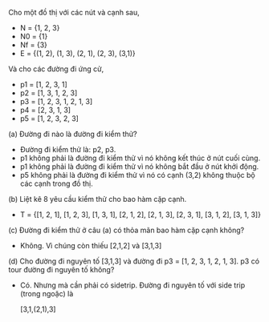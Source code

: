 Cho một đồ thị với các nút và cạnh sau,
* N = {1, 2, 3}
* N0 = {1}
* Nf = {3}
* E = {(1, 2), (1, 3), (2, 1), (2, 3), (3,1)}

Và cho các đường đi ứng cử,
* p1 = [1, 2, 3, 1]
* p2 = [1, 3, 1, 2, 3]
* p3 = [1, 2, 3, 1, 2, 1, 3]
* p4 = [2, 3, 1, 3]
* p5 = [1, 2, 3, 2, 3]

(a) Đường đi nào là đường đi kiểm thử?
* Đường đi kiểm thử là: p2, p3.
* p1 không phải là đường đi kiểm thử vì nó không kết thúc ở nút cuối cùng.
* p1 không phải là đường đi kiểm thử vì nó không bắt đầu ở nút khởi động.
* p5 không phải là đường đi kiểm thử vì nó có cạnh (3,2) không thuộc bộ các cạnh trong đồ thị.

(b) Liệt kê 8 yêu cầu kiểm thử cho bao hàm cặp cạnh.
* T = {[1, 2, 1], [1, 2, 3], [1, 3, 1], [2, 1, 2], [2, 1, 3], [2, 3, 1], [3, 1, 2], [3, 1, 3]}

(c) Đường đi kiểm thử ở câu (a) có thỏa mãn bao hàm cặp cạnh không?
* Không. Vì chúng còn thiếu [2,1,2] và [3,1,3]

(d) Cho đường đi nguyên tố [3,1,3] và đường đi p3 = [1, 2, 3, 1, 2, 1, 3]. p3 có tour đường đi nguyên tố không?
* Có. Nhưng mà cần phải có sidetrip. Đường đi nguyên tố với side trip (trong ngoặc) là

    [3,1,(2,1),3]